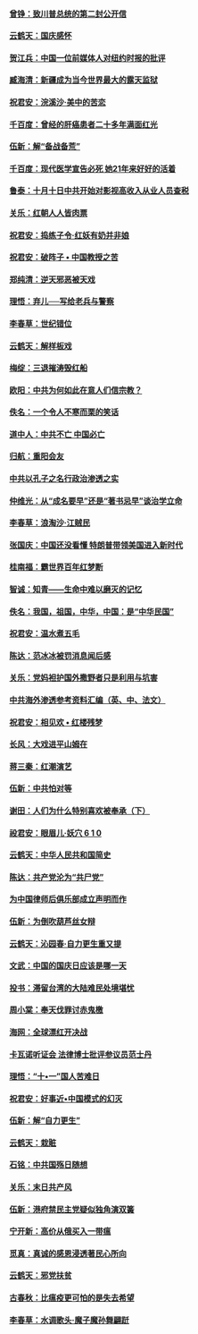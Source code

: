 #### [曾铮：致川普总统的第二封公开信](../pages/nsc993/n10777329.md?t=10111833) 

#### [云鹤天：国庆感怀](../pages/nsc993/n10775823.md?t=10111833) 

#### [贺江兵：中国一位前媒体人对纽约时报的批评](../pages/nsc993/n10776626.md?t=10111833) 

#### [臧海清：新疆成为当今世界最大的露天监狱](../pages/nsc993/n10775817.md?t=10111833) 

#### [祝君安：浣溪沙‧美中的苦恋](../pages/nsc993/n10775813.md?t=10111833) 

#### [千百度：曾经的肝癌患者二十多年满面红光](../pages/nsc993/n10775728.md?t=10111833) 

#### [伍新：解“备战备荒”](../pages/nsc993/n10773928.md?t=10111833) 

#### [千百度：现代医学宣告必死 她21年来好好的活着](../pages/nsc993/n10773703.md?t=10111833) 

#### [鲁泰：十月十日中共开始对影视高收入从业人员查税](../pages/nsc993/n10773444.md?t=10111833) 

#### [关乐：红朝人人皆肉票](../pages/nsc993/n10773429.md?t=10111833) 

#### [祝君安：捣练子令‧红妖有奶并非娘](../pages/nsc993/n10773412.md?t=10111833) 

#### [祝君安：破阵子 • 中国教授之苦](../pages/nsc993/n10772347.md?t=10111833) 

#### [郑纯清：逆天邪恶被天戏](../pages/nsc993/n10772339.md?t=10111833) 

#### [理悟：弃儿──写给老兵与警察](../pages/nsc993/n10772337.md?t=10111833) 

#### [李春草：世纪错位](../pages/nsc993/n10768198.md?t=10111833) 

#### [云鹤天：解样板戏](../pages/nsc993/n10768193.md?t=10111833) 

#### [梅绽：三退摧涛毁红船](../pages/nsc993/n10768163.md?t=10111833) 

#### [欧阳：中共为何如此在意人们信宗教？](../pages/nsc993/n10768144.md?t=10111833) 

#### [佚名：一个令人不寒而栗的笑话](../pages/nsc993/n10768061.md?t=10111833) 

#### [道中人：中共不亡 中国必亡](../pages/nsc993/n10768017.md?t=10111833) 

#### [归航：重阳会友](../pages/nsc993/n10767544.md?t=10111833) 

#### [中共以孔子之名行政治渗透之实](../pages/nsc993/n10767697.md?t=10111833) 

#### [仲维光：从“成名要早”还是“著书忌早”谈治学立命](../pages/nsc993/n10767650.md?t=10111833) 

#### [李春草：浪淘沙‧江贼民](../pages/nsc993/n10767480.md?t=10111833) 

#### [张国庆：中国还没看懂 特朗普带领美国进入新时代](../pages/nsc993/n10764224.md?t=10111833) 

#### [桂南福：霸世界百年红梦断](../pages/nsc993/n10762380.md?t=10111833) 

#### [智诚：知青——生命中难以磨灭的记忆](../pages/nsc993/n10762372.md?t=10111833) 

#### [佚名：我国，祖国，中华，中国：是“中华民国”](../pages/nsc993/n10762366.md?t=10111833) 

#### [祝君安：温水煮五毛](../pages/nsc993/n10762362.md?t=10111833) 

#### [陈达：范冰冰被罚消息闻后感](../pages/nsc993/n10760142.md?t=10111833) 

#### [关乐：党妈袒护国外撒野者只是利用与坑害](../pages/nsc993/n10760019.md?t=10111833) 

#### [中共海外渗透参考资料汇编（英、中、法文）](../pages/nsc993/n10756055.md?t=10111833) 

#### [祝君安：相见欢  •  红楼残梦](../pages/nsc993/n10757542.md?t=10111833) 

#### [长风：大戏进平山姆在](../pages/nsc993/n10757155.md?t=10111833) 

#### [蒋三秦：红潮演艺](../pages/nsc993/n10756736.md?t=10111833) 

#### [伍新：中共怕对等](../pages/nsc993/n10754812.md?t=10111833) 

#### [谢田：人们为什么特别喜欢被奉承（下）](../pages/nsc993/n10755072.md?t=10111833) 

#### [祋君安：眼眉儿‧妖穴 6 1 0](../pages/nsc993/n10754802.md?t=10111833) 

#### [云鹤天：中华人民共和国简史](../pages/nsc993/n10753546.md?t=10111833) 

#### [陈达：共产党沦为“共尸党”](../pages/nsc993/n10753506.md?t=10111833) 

#### [为中国律师后俱乐部成立声明而作](../pages/nsc993/n10753359.md?t=10111833) 

#### [伍新：为倒吹葫芦丝女辩](../pages/nsc993/n10753300.md?t=10111833) 

#### [云鹤天：沁园春‧自力更生重又提](../pages/nsc993/n10752681.md?t=10111833) 

#### [文武：中国的国庆日应该是哪一天](../pages/nsc993/n10752564.md?t=10111833) 

#### [投书：滞留台湾的大陆难民处境堪忧](../pages/nsc993/n10751122.md?t=10111833) 

#### [周小棠：奉天伐罪讨赤鬼檄](../pages/nsc993/n10749279.md?t=10111833) 

#### [海网：全球漂红开决战](../pages/nsc993/n10747774.md?t=10111833) 

#### [卡瓦诺听证会 法律博士批评参议员范士丹](../pages/nsc993/n10748504.md?t=10111833) 

#### [理悟：“十•一”国人苦难日](../pages/nsc993/n10747763.md?t=10111833) 

#### [祝君安：好事近•中国模式的幻灭](../pages/nsc993/n10747755.md?t=10111833) 

#### [伍新：解“自力更生”](../pages/nsc993/n10747744.md?t=10111833) 

#### [云鹤天：栽赃](../pages/nsc993/n10747735.md?t=10111833) 

#### [石铭：中共国殇日随想](../pages/nsc993/n10747202.md?t=10111833) 

#### [关乐：末日共产风](../pages/nsc993/n10745398.md?t=10111833) 

#### [伍新：港府禁民主党疑似独角演双簧](../pages/nsc993/n10745393.md?t=10111833) 

#### [宁开新：高价从俄买入一带瘟](../pages/nsc993/n10745381.md?t=10111833) 

#### [觅真：真诚的感恩浸透著民心所向](../pages/nsc993/n10746220.md?t=10111833) 

#### [云鹤天：邪党扶贫](../pages/nsc993/n10745370.md?t=10111833) 

#### [古春秋：比瘟疫更可怕的是失去希望](../pages/nsc993/n10745352.md?t=10111833) 

#### [李春草：水调歌头‧魔子魔孙舞翩跹](../pages/nsc993/n10744963.md?t=10111833) 

